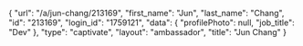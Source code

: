 {
    "url": "\/a\/jun-chang\/213169",
    "first_name": "Jun",
    "last_name": "Chang",
    "id": "213169",
    "login_id": "1759121",
    "data": {
        "profilePhoto": null,
        "job_title": "Dev"
    },
    "type": "captivate",
    "layout": "ambassador",
    "title": "Jun Chang"
}